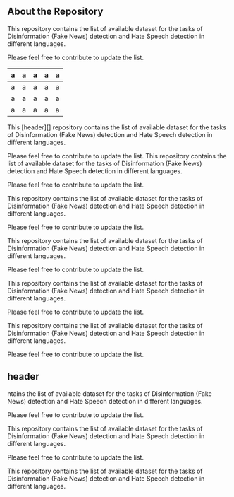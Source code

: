 About the Repository
-
This repository contains the list of available dataset for the tasks of Disinformation (Fake News) detection and Hate Speech detection in different languages.

Please feel free to contribute to update the list.


|a     |a|a|a|a|
|------|---|---|---|---|
|a     |a|a|a|a|
|a     |a|a|a|a|
|a     |a|a|a|a|


This [header][] repository contains the list of available dataset for the tasks of Disinformation (Fake News) detection and Hate Speech detection in different languages.

Please feel free to contribute to update the list.
This repository contains the list of available dataset for the tasks of Disinformation (Fake News) detection and Hate Speech detection in different languages.

Please feel free to contribute to update the list.

This repository contains the list of available dataset for the tasks of Disinformation (Fake News) detection and Hate Speech detection in different languages.

Please feel free to contribute to update the list.

This repository contains the list of available dataset for the tasks of Disinformation (Fake News) detection and Hate Speech detection in different languages.

Please feel free to contribute to update the list.

This repository contains the list of available dataset for the tasks of Disinformation (Fake News) detection and Hate Speech detection in different languages.

Please feel free to contribute to update the list.

This repository contains the list of available dataset for the tasks of Disinformation (Fake News) detection and Hate Speech detection in different languages.

Please feel free to contribute to update the list.
## header
ntains the list of available dataset for the tasks of Disinformation (Fake News) detection and Hate Speech detection in different languages.

Please feel free to contribute to update the list.

This repository contains the list of available dataset for the tasks of Disinformation (Fake News) detection and Hate Speech detection in different languages.

Please feel free to contribute to update the list.

This repository contains the list of available dataset for the tasks of Disinformation (Fake News) detection and Hate Speech detection in different languages.
